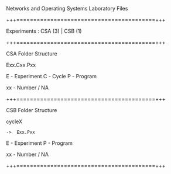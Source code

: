 Networks and Operating Systems Laboratory Files

+++=========================================+++

Experiments : CSA (3) | CSB (1)

+++=========================================+++

CSA Folder Structure 

Exx.Cxx.Pxx

E - Experiment
C - Cycle
P - Program

xx - Number / NA

+++=========================================+++

CSB Folder Structure 

cycleX

    ->  Exx.Pxx

E - Experiment
P - Program

xx - Number / NA

+++=========================================+++
